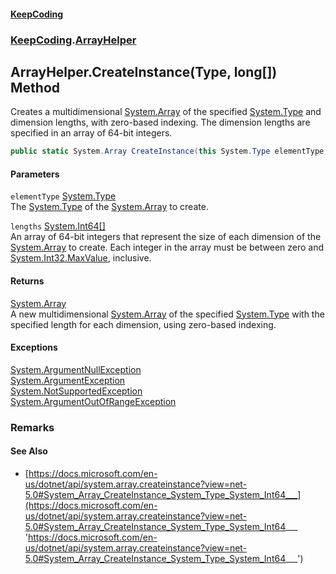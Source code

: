 #### [KeepCoding](index.md 'index')
### [KeepCoding](KeepCoding.md 'KeepCoding').[ArrayHelper](ArrayHelper.md 'KeepCoding.ArrayHelper')
## ArrayHelper.CreateInstance(Type, long[]) Method
Creates a multidimensional [System.Array](https://docs.microsoft.com/en-us/dotnet/api/System.Array 'System.Array') of the specified [System.Type](https://docs.microsoft.com/en-us/dotnet/api/System.Type 'System.Type') and dimension lengths, with zero-based indexing. The dimension lengths are specified in an array of 64-bit integers.  
```csharp
public static System.Array CreateInstance(this System.Type elementType, params long[] lengths);
```
#### Parameters
<a name='KeepCoding.ArrayHelper.CreateInstance(System.Type.long..).elementType'></a>
`elementType` [System.Type](https://docs.microsoft.com/en-us/dotnet/api/System.Type 'System.Type')  
The [System.Type](https://docs.microsoft.com/en-us/dotnet/api/System.Type 'System.Type') of the [System.Array](https://docs.microsoft.com/en-us/dotnet/api/System.Array 'System.Array') to create.
  
<a name='KeepCoding.ArrayHelper.CreateInstance(System.Type.long..).lengths'></a>
`lengths` [System.Int64](https://docs.microsoft.com/en-us/dotnet/api/System.Int64 'System.Int64')[[]](https://docs.microsoft.com/en-us/dotnet/api/System.Array 'System.Array')  
An array of 64-bit integers that represent the size of each dimension of the [System.Array](https://docs.microsoft.com/en-us/dotnet/api/System.Array 'System.Array') to create. Each integer in the array must be between zero and [System.Int32.MaxValue](https://docs.microsoft.com/en-us/dotnet/api/System.Int32.MaxValue 'System.Int32.MaxValue'), inclusive.
  
#### Returns
[System.Array](https://docs.microsoft.com/en-us/dotnet/api/System.Array 'System.Array')  
A new multidimensional [System.Array](https://docs.microsoft.com/en-us/dotnet/api/System.Array 'System.Array') of the specified [System.Type](https://docs.microsoft.com/en-us/dotnet/api/System.Type 'System.Type') with the specified length for each dimension, using zero-based indexing.
#### Exceptions
[System.ArgumentNullException](https://docs.microsoft.com/en-us/dotnet/api/System.ArgumentNullException 'System.ArgumentNullException')  
[System.ArgumentException](https://docs.microsoft.com/en-us/dotnet/api/System.ArgumentException 'System.ArgumentException')  
[System.NotSupportedException](https://docs.microsoft.com/en-us/dotnet/api/System.NotSupportedException 'System.NotSupportedException')  
[System.ArgumentOutOfRangeException](https://docs.microsoft.com/en-us/dotnet/api/System.ArgumentOutOfRangeException 'System.ArgumentOutOfRangeException')  
### Remarks
#### See Also
- [https://docs.microsoft.com/en-us/dotnet/api/system.array.createinstance?view=net-5.0#System_Array_CreateInstance_System_Type_System_Int64___](https://docs.microsoft.com/en-us/dotnet/api/system.array.createinstance?view=net-5.0#System_Array_CreateInstance_System_Type_System_Int64___ 'https://docs.microsoft.com/en-us/dotnet/api/system.array.createinstance?view=net-5.0#System_Array_CreateInstance_System_Type_System_Int64___')
